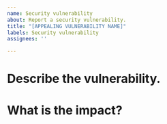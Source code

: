 ```yaml
---
name: Security vulnerability
about: Report a security vulnerability.
title: "[APPEALING VULNERABILITY NAME]"
labels: Security vulnerability
assignees: ''

---
```


# Describe the vulnerability.

# What is the impact?

